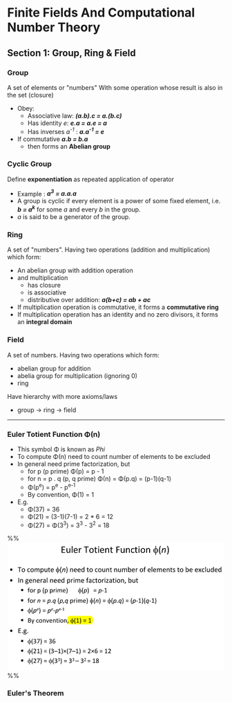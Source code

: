 # Finite Fields And Computational Number Theory

## Section 1: Group, Ring & Field

### Group

A set of elements or "numbers"
With some operation whose result is also in the set (closure)

* Obey: 
	* Associative law:  ***(a.b).c = a.(b.c)***
	* Has identity *e*: ***e.a = a.e = a***
	* Has inverses *a<sup>-1</sup>* : ***a.a<sup>-1</sup> = e***
* If commutative    ***a.b = b.a***
	* then forms an **Abelian group**

### Cyclic Group

Define **exponentiation** as repeated application of operator

* Example : ***a<sup>3</sup> = a.a.a***
* A group is cyclic if every element is a power of some fixed element, i.e. ***b = a<sup>k</sup>*** for some *a* and every *b* in the group.
* *a* is said to be a generator of the group.

### Ring

A set of "numbers". Having two operations (addition and multiplication) which form: 
* An abelian group with addition operation
* and multiplication
	* has closure 
	* is associative
	* distributive over addition: ***a(b+c) = ab + ac***
* If multiplication operation is commutative, it forms a **commutative ring**
* If multiplication operation has an identity and no zero divisors, it forms an **integral domain**

### Field

A set of numbers. Having two operations which form:
* abelian group for addition
* abelia group for multiplication (ignoring 0)
* ring

Have hierarchy with more axioms/laws
* group -> ring -> field

---

### Euler Totient Function Φ(n)

+ This symbol Φ is known as *Phi*
+ To compute Φ(n) need to count number of elements to be excluded
+ In general need prime factorization, but
	+ for p (p prime)     Φ(p) = p - 1
	+ for n = p . q (p, q prime) Φ(n) = Φ(p.q) = (p-1)(q-1)
	+ Φ(p<sup>e</sup>) = p<sup>e</sup> - p<sup>e-1</sup>
	+ By convention, Φ(1) = 1
+ E.g.
	+ Φ(37) = 36
	+ Φ(21) = (3-1)(7-1) = 2 * 6 = 12
	+ Φ(27) = Φ(3<sup>3</sup>) = 3<sup>3</sup> - 3<sup>2</sup> = 18

%%![](./img/TAC3121-Lec2-euler-totient-func.png)%%

### Euler's Theorem


